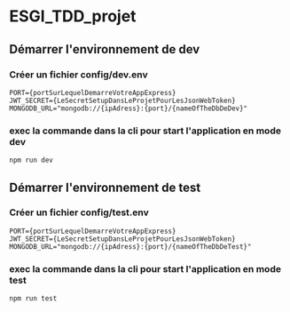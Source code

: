 # ESGI_TDD_projet

## Démarrer l'environnement de dev

### Créer un fichier config/dev.env
```
PORT={portSurLequelDemarreVotreAppExpress}
JWT_SECRET={LeSecretSetupDansLeProjetPourLesJsonWebToken}
MONGODB_URL="mongodb://{ipAdress}:{port}/{nameOfTheDbDeDev}"
```

### exec la commande dans la cli pour start l'application en mode dev
```
npm run dev
```

## Démarrer l'environnement de test

### Créer un fichier config/test.env
```
PORT={portSurLequelDemarreVotreAppExpress}
JWT_SECRET={LeSecretSetupDansLeProjetPourLesJsonWebToken}
MONGODB_URL="mongodb://{ipAdress}:{port}/{nameOfTheDbDeTest}"
```

### exec la commande dans la cli pour start l'application en mode test
```
npm run test
```